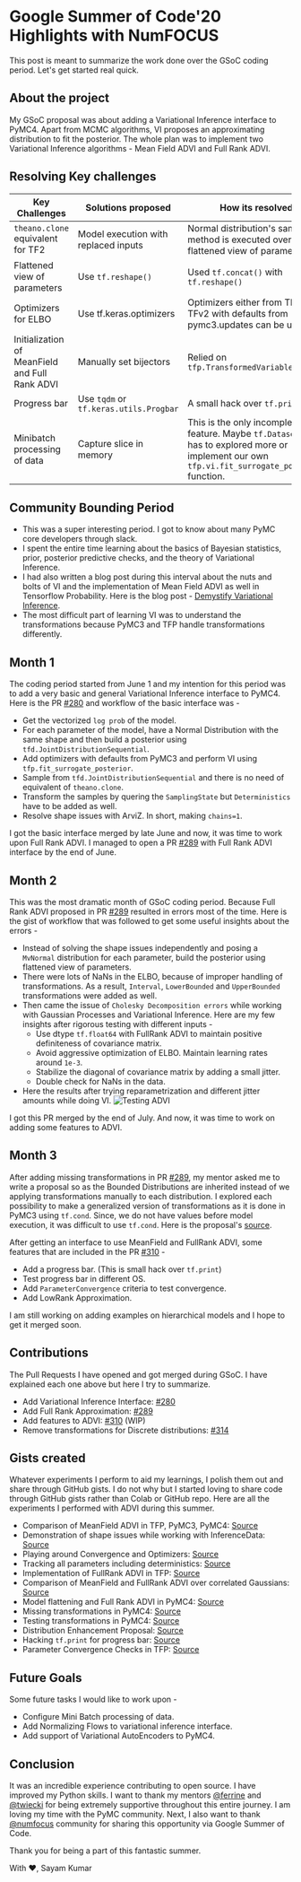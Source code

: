 # Google Summer of Code'20 Highlights with NumFOCUS

This post is meant to summarize the work done over the GSoC coding period. Let's get started real quick.

## About the project

My GSoC proposal was about adding a Variational Inference interface to PyMC4. Apart from MCMC algorithms, VI proposes an approximating distribution to fit the posterior. The whole plan was to implement two Variational Inference algorithms - Mean Field ADVI and Full Rank ADVI.

## Resolving Key challenges

| Key Challenges | Solutions proposed | How its resolved |
| --- | --- | --- |
| `theano.clone` equivalent for TF2 | Model execution with replaced inputs | Normal distribution's sample method is executed over flattened view of parameters |
| Flattened view of parameters | Use `tf.reshape()` | Used `tf.concat()` with `tf.reshape()` |
| Optimizers for ELBO | Use tf.keras.optimizers | Optimizers either from TFv1 or TFv2 with defaults from pymc3.updates can be used |
| Initialization of MeanField and Full Rank ADVI | Manually set bijectors | Relied on `tfp.TransformedVariable` |
| Progress bar | Use `tqdm` or `​tf.keras.utils.Progbar` | A small hack over `tf.print` |
| Minibatch processing of data | Capture slice in memory | This is the only incomplete feature. Maybe `tf.Dataset` API has to explored more or implement our own `tfp.vi.fit_surrogate_posterior` function.

## Community Bounding Period

* This was a super interesting period. I got to know about many PyMC core developers through slack.
* I spent the entire time learning about the basics of Bayesian statistics, prior, posterior predictive checks, and the theory of Variational Inference.
* I had also written a blog post during this interval about the nuts and bolts of VI and the implementation of Mean Field ADVI as well in Tensorflow Probability. Here is the blog post - [Demystify Variational Inference](https://www.codingpaths.com/gsoc/variational-inference/).
* The most difficult part of learning VI was to understand the transformations because PyMC3 and TFP handle transformations differently.

## Month 1

The coding period started from June 1 and my intention for this period was to add a very basic and general Variational Inference interface to PyMC4.
Here is the PR [#280](https://github.com/pymc-devs/pymc4/pull/280/) and workflow of the basic interface was -

* Get the vectorized `log prob` of the model.
* For each parameter of the model, have a Normal Distribution with the same shape and then build a posterior using `tfd.JointDistributionSequential`.
* Add optimizers with defaults from PyMC3 and perform VI using `tfp.fit_surrogate_posterior`.
* Sample from `tfd.JointDistributionSequential` and there is no need of equivalent of `theano.clone`.
* Transform the samples by quering the `SamplingState` but `Deterministics` have to be added as well.
* Resolve shape issues with ArviZ. In short, making `chains=1`.

I got the basic interface merged by late June and now, it was time to work upon Full Rank ADVI. I managed to open a PR [#289](https://github.com/pymc-devs/pymc4/pull/289) with Full Rank ADVI interface by the end of June.

## Month 2

This was the most dramatic month of GSoC coding period. Because Full Rank ADVI proposed in PR [#289](https://github.com/pymc-devs/pymc4/pull/289) resulted in errors most of the time. Here is the gist of workflow that was followed to get some useful insights about the errors -

* Instead of solving the shape issues independently and posing a `MvNormal` distribution for each parameter, build the posterior using flattened view of parameters.
* There were lots of NaNs in the ELBO, because of improper handling of transformations. As a result, `Interval`, `LowerBounded` and `UpperBounded` transformations were added as well.
* Then came the issue of `Cholesky Decomposition errors` while working with Gaussian Processes and Variational Inference. Here are my few insights after rigorous testing with different inputs -
    + Use dtype `tf.float64` with FullRank ADVI to maintain positive definiteness of covariance matrix.
    + Avoid aggressive optimization of ELBO. Maintain learning rates around `1e-3`.
    + Stabilize the diagonal of covariance matrix by adding a small jitter.
    + Double check for NaNs in the data.
* Here the results after trying reparametrization and different jitter amounts while doing VI.
![Testing ADVI](https://user-images.githubusercontent.com/11705326/88572649-2da17480-d048-11ea-952e-bbc472360438.png)

I got this PR merged by the end of July. And now, it was time to work on adding some features to ADVI.

## Month 3

After adding missing transformations in PR [#289](https://github.com/pymc-devs/pymc4/pull/289), my mentor asked me to write a proposal so as the Bounded Distributions are inherited instead of we applying transformations manually to each distribution. I explored each possibility to make a generalized version of transformations as it is done in PyMC3 using `tf.cond`. Since, we do not have values before model execution, it was difficult to use `tf.cond`. Here is the proposal's [source](https://gist.github.com/Sayam753/f434492fc19f78bb93f3002cdecfd002).

After getting an interface to use MeanField and FullRank ADVI, some features that are included in the PR [#310](https://github.com/pymc-devs/pymc4/pull/310) -

* Add a progress bar. (This is small hack over `tf.print`)
* Test progress bar in different OS.
* Add `ParameterConvergence` criteria to test convergence.
* Add LowRank Approximation.

I am still working on adding examples on hierarchical models and I hope to get it merged soon.

## Contributions

The Pull Requests I have opened and got merged during GSoC. I have explained each one above but here I try to summarize.

* Add Variational Inference Interface: [#280](https://github.com/pymc-devs/pymc4/pull/280)
* Add Full Rank Approximation: [#289](https://github.com/pymc-devs/pymc4/pull/289)
* Add features to ADVI: [#310](https://github.com/pymc-devs/pymc4/pull/310) (WIP)
* Remove transformations for Discrete distributions: [#314](https://github.com/pymc-devs/pymc4/pull/314)

## Gists created

Whatever experiments I perform to aid my learnings, I polish them out and share through GitHub gists. I do not why but I started loving to share code through GitHub gists rather than Colab or GitHub repo. Here are all the experiments I performed with ADVI during this summer.

* Comparison of MeanField ADVI in TFP, PyMC3, PyMC4: [Source](https://gist.github.com/Sayam753/df2d11b6b5a1e875710656ecc013fad5)
* Demonstration of shape issues while working with InferenceData: [Source](https://gist.github.com/Sayam753/36bf35c482b705545eecb5353a8f8f6a)
* Playing around Convergence and Optimizers: [Source](https://gist.github.com/Sayam753/080a8daca8cadd30b350d7fb88cff293)
* Tracking all parameters including deterministics: [Source](https://gist.github.com/Sayam753/130f91ae60175ba277a4b358575eac75)
* Implementation of FullRank ADVI in TFP: [Source](https://gist.github.com/Sayam753/4e10b6a62da994470a245f843b9ef648)
* Comparison of MeanField and FullRank ADVI over correlated Gaussians: [Source](https://gist.github.com/Sayam753/23592188b951bdeb53029eb0c4f4f2c3)
* Model flattening and Full Rank ADVI in PyMC4: [Source](https://gist.github.com/Sayam753/cc5126279932cffd65064bdc44754c2a)
* Missing transformations in PyMC4: [Source](https://gist.github.com/Sayam753/50a1966172ed712d3974d007280fb0ae)
* Testing transformations in PyMC4: [Source](https://gist.github.com/Sayam753/1a014bbc1afcf4dea0bb5e946e2e103f)
* Distribution Enhancement Proposal: [Source](https://gist.github.com/Sayam753/f434492fc19f78bb93f3002cdecfd002)
* Hacking `tf.print` for progress bar: [Source](https://gist.github.com/Sayam753/34e3ad014424ebd2902727114520a582)
* Parameter Convergence Checks in TFP: [Source](https://gist.github.com/Sayam753/82e2dcd2b1807c18c71df88d16003072)

## Future Goals

Some future tasks I would like to work upon -

* Configure Mini Batch processing of data.
* Add Normalizing Flows to variational inference interface.
* Add support of Variational AutoEncoders to PyMC4.

## Conclusion

It was an incredible experience contributing to open source. I have improved my Python skills. I want to thank my mentors [@ferrine](https://github.com/ferrine) and [@twiecki](https://github.com/twiecki) for being extremely supportive throughout this entire journey. I am loving my time with the PyMC community. Next, I also want to thank [@numfocus](https://github.com/numfocus) community for sharing this opportunity via Google Summer of Code.

Thank you for being a part of this fantastic summer.

With :heart:, Sayam Kumar
